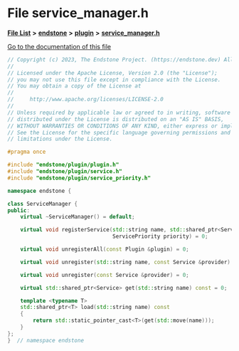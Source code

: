 

# File service\_manager.h

[**File List**](files.md) **>** [**endstone**](dir_6cf277b678674f97c7a2b6b3b2447b33.md) **>** [**plugin**](dir_53ee43673b2467e53c4cb8c30a2e7d89.md) **>** [**service\_manager.h**](service__manager_8h.md)

[Go to the documentation of this file](service__manager_8h.md)


```C++
// Copyright (c) 2023, The Endstone Project. (https://endstone.dev) All Rights Reserved.
//
// Licensed under the Apache License, Version 2.0 (the "License");
// you may not use this file except in compliance with the License.
// You may obtain a copy of the License at
//
//     http://www.apache.org/licenses/LICENSE-2.0
//
// Unless required by applicable law or agreed to in writing, software
// distributed under the License is distributed on an "AS IS" BASIS,
// WITHOUT WARRANTIES OR CONDITIONS OF ANY KIND, either express or implied.
// See the License for the specific language governing permissions and
// limitations under the License.

#pragma once

#include "endstone/plugin/plugin.h"
#include "endstone/plugin/service.h"
#include "endstone/plugin/service_priority.h"

namespace endstone {

class ServiceManager {
public:
    virtual ~ServiceManager() = default;

    virtual void registerService(std::string name, std::shared_ptr<Service> provider, const Plugin &plugin,
                                 ServicePriority priority) = 0;

    virtual void unregisterAll(const Plugin &plugin) = 0;

    virtual void unregister(std::string name, const Service &provider) = 0;

    virtual void unregister(const Service &provider) = 0;

    virtual std::shared_ptr<Service> get(std::string name) const = 0;

    template <typename T>
    std::shared_ptr<T> load(std::string name) const
    {
        return std::static_pointer_cast<T>(get(std::move(name)));
    }
};
}  // namespace endstone
```


